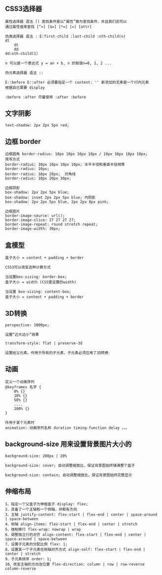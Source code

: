 ##	CSS3选择器 
	属性选择器 语法 [] 查找条件是以“属性”做为查找条件，并且我们还可以
	通过属性值来查找 [^=] [$=] [*=] [=] [attr]

	伪类选择器 语法 : E:first-child :last-child :nth-child(n) 
	dl
		dt
		dd 
	dd:nth-child(1)

	n 可以是一个表达式 y = an + b, n 的取值n=0, 1, 2 ...

	伪元素选择器 语法 :: 

	E::before E::after 必须要指定一个 content: '' 新添加的无素是一个行内元素
	根据自已需要 display

	:before :after 尽量使用 :after :before

##	文字阴影 
	text-shadow: 2px 2px 5px red; 

##	边框 border
	边框圆角 border-radius: 10px 10px 10px 10px / 10px 10px 10px 10px;
	简写方式
	border-radius: 10px 10px 10px 10px; 水平半径和垂直半径相等
	border-radius: 10px;
	border-radius: 10px 20px;  对角线
	border-radius: 10px 20px 30px; 

	边框阴影
	box-shadow: 2px 2px 5px blue;
	box-shadow: inset 2px 2px 5px blue; 内阴影
	box-shadow: 2px 2px 5px blue, 2px 2px 8px pink;

	边框图片
	border-image-source: url();
	border-image-slice: 27 27 27 27; 
	border-image-repeat: round stretch repeat;
	border-image-width: 30px;

##	盒模型

	盒子大小 = content + padding + border

	CSS3可以改变这种计算方式

	当设置box-sizing: border-box;
	盒子大小 = width (CSS里设置的width)

	当设置 box-sizing: content-box;
	盒子大小 = content + padding + border

##	3D转换
	
	perspective: 1000px;

	设置“近大远小”效果

	transform-style: flat | preserve-3d

	设置给父元素，作用于所有的子元素，子元素必须应用了3D转换

##	动画
	
	定义一个动画序列
	@keyframes 名字 {
		0% {}
		10% {}
		50% {}
		....
		100% {}
	}

	作用于某个元素时
	animation: 动画序列名称 duration timing-function delay 。。。

##	background-size 用来设置背景图片大小的

	background-size: 200px | 20%

	background-size: cover; 自动调整缩放比，保证背景图始终铺满整个盒子

	background-size: contain; 自动调整缩放比，保证背景图始终完整显示

##	伸缩布局
	
	1、指定一个父盒子为伸缩盒子 display: flex;
	2、具备了一个主轴和一个侧轴，并都有方向
	3、主轴 justify-content: flex-start | flex-end | center | space-around | space-between
	4、侧轴 align-items: flex-start | flex-end | center | stretch
	5、强制换行 flex-wrap: nowrap | wrap
	6、调整独立行的对齐 align-content: flex-start | flex-end | center | space-around | space-between
	7、设置子元素的分配比例 flex: 1;
	8、设置某一个子元素在侧轴对齐方式 align-self: flex-start | flex-end | center | stretch
	9、子元素排序 order: 1;
	10、改变主轴的方向及位置 flex-direction: column | row | row-reverse column-reverse



